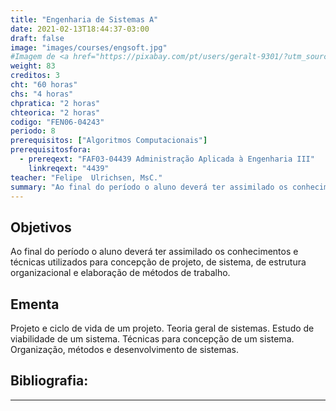 ```yaml
---
title: "Engenharia de Sistemas A"
date: 2021-02-13T18:44:37-03:00
draft: false
image: "images/courses/engsoft.jpg"
#Imagem de <a href="https://pixabay.com/pt/users/geralt-9301/?utm_source=link-attribution&amp;utm_medium=referral&amp;utm_campaign=image&amp;utm_content=1521128">Gerd Altmann</a> por <a href="https://pixabay.com/pt/?utm_source=link-attribution&amp;utm_medium=referral&amp;utm_campaign=image&amp;utm_content=1521128">Pixabay</a>
weight: 83
creditos: 3
cht: "60 horas"
chs: "4 horas"
chpratica: "2 horas"
chteorica: "2 horas"
codigo: "FEN06-04243"
periodo: 8
prerequisitos: ["Algoritmos Computacionais"]
prerequisitosfora:
  - prereqext: "FAF03-04439	Administração Aplicada à Engenharia III"
    linkreqext: "4439"
teacher: "Felipe  Ulrichsen, MsC."
summary: "Ao final do período o aluno deverá ter assimilado os conhecimentos e técnicas utilizados para concepção de projeto, de sistema, de estrutura organizacional e elaboração de métodos de trabalho."
---
```

## Objetivos
Ao final do período o aluno deverá ter assimilado os conhecimentos e técnicas utilizados para concepção de projeto, de sistema, de estrutura organizacional e elaboração de métodos de trabalho.

## Ementa
Projeto e ciclo de vida de um projeto. Teoria geral de sistemas. Estudo de viabilidade de um sistema. Técnicas para concepção de um sistema. Organização, métodos e desenvolvimento de sistemas.

## Bibliografia:

---
